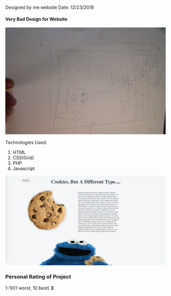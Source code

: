 Designed by me website
Date: 12/23/2018

<h4>Very Bad Design for Website</h4>
<img src="cookiedesign.jpg">

Technologies Used:

1. HTML
2. CSS(Grid)
3. PHP
4. Javascript

<img src="websitescreenshot.png">

<h3>Personal Rating of Project</h3>
1-10(1 worst, 10 best)
<b>3</b>
